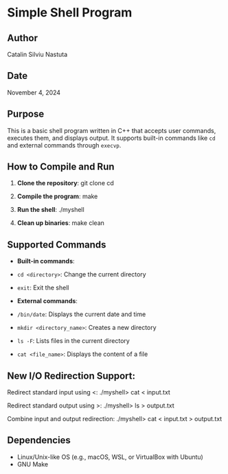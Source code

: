 # Simple Shell Program

## Author
Catalin Silviu Nastuta

## Date
November 4, 2024

## Purpose
This is a basic shell program written in C++ that accepts user commands, executes them, and displays output. It supports built-in commands like `cd` and external commands through `execvp`.

## How to Compile and Run

1. **Clone the repository**:
git clone <your-repository-url> cd <repository-folder>
2. **Compile the program**:
make
3. **Run the shell**:
./myshell

4. **Clean up binaries**:
make clean


## Supported Commands
- **Built-in commands**:
- `cd <directory>`: Change the current directory
- `exit`: Exit the shell

- **External commands**:
- `/bin/date`: Displays the current date and time
- `mkdir <directory_name>`: Creates a new directory
- `ls -F`: Lists files in the current directory
- `cat <file_name>`: Displays the content of a file

## New I/O Redirection Support:
Redirect standard input using <:
./myshell> cat < input.txt

Redirect standard output using >:
./myshell> ls > output.txt

Combine input and output redirection:
./myshell> cat < input.txt > output.txt

## Dependencies
- Linux/Unix-like OS (e.g., macOS, WSL, or VirtualBox with Ubuntu)
- GNU Make
